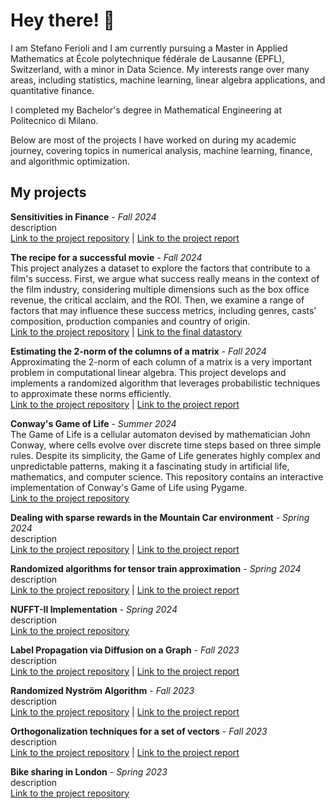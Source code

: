 # Hey there! 👋

I am Stefano Ferioli and I am currently pursuing a Master in Applied Mathematics at École polytechnique fédérale de Lausanne (EPFL), Switzerland, with a minor in Data Science. My interests range over many areas, including statistics, machine learning, linear algebra applications, and quantitative finance.

I completed my Bachelor's degree in Mathematical Engineering at Politecnico di Milano.

Below are most of the projects I have worked on during my academic journey, covering topics in numerical analysis, machine learning, finance, and algorithmic optimization.

## My projects

**Sensitivities in Finance** - *Fall 2024* \
description \
[Link to the project repository](https://github.com/ferioliste/sensitivities-in-finance) | [Link to the project report](https://docs.google.com/gview?url=https://raw.githubusercontent.com/ferioliste/sensitivities-in-finance/main/Report_Ferioli_Arrighetti_Fioratti.pdf)

**The recipe for a successful movie** - *Fall 2024* \
This project analyzes a dataset to explore the factors that contribute to a film's success. First, we argue what success really means in the context of the film industry, considering multiple dimensions such as the box office revenue, the critical acclaim, and the ROI. Then, we examine a range of factors that may influence these success metrics, including genres, casts' composition, production companies and country of origin. \
[Link to the project repository](https://github.com/ferioliste/movies-success-analysis) | [Link to the final datastory](https://ferioliste.github.io/theblockbusters-datastory/)

**Estimating the 2-norm of the columns of a matrix** - *Fall 2024* \
Approximating the 2-norm of each column of a matrix is a very important problem in computational linear algebra. This project develops and implements a randomized algorithm that leverages probabilistic techniques to approximate these norms efficiently. \
[Link to the project repository](https://github.com/ferioliste/columns-norm-estimator) | [Link to the project report](https://docs.google.com/gview?url=https://raw.githubusercontent.com/ferioliste/columns-norm-estimator/main/Stefano_FERIOLI_project.pdf)

**Conway's Game of Life** - *Summer 2024* \
The Game of Life is a cellular automaton devised by mathematician John Conway, where cells evolve over discrete time steps based on three simple rules. Despite its simplicity, the Game of Life generates highly complex and unpredictable patterns, making it a fascinating study in artificial life, mathematics, and computer science. This repository contains an interactive implementation of Conway's Game of Life using Pygame. \
[Link to the project repository](https://github.com/ferioliste/game-of-life)

**Dealing with sparse rewards in the Mountain Car environment** - *Spring 2024* \
description \
[Link to the project repository](https://github.com/ferioliste/MountainCar-RL) | [Link to the project report](https://docs.google.com/gview?url=https://raw.githubusercontent.com/ferioliste/MountainCar-RL/main/report_MountainCar_PaoloGiaretta_StefanoFerioli.pdf)

**Randomized algorithms for tensor train approximation** - *Spring 2024* \
description \
[Link to the project repository](https://github.com/ferioliste/TensorTrainApproximation) | [Link to the project report](https://docs.google.com/gview?url=https://raw.githubusercontent.com/ferioliste/TensorTrainApproximation/main/Stefano_FERIOLI_semester_project.pdf)

**NUFFT-II Implementation** - *Spring 2024* \
description \
[Link to the project repository](https://github.com/ferioliste/non-uniform-FFT)

**Label Propagation via Diffusion on a Graph** - *Fall 2023* \
description \
[Link to the project repository](https://github.com/ferioliste/label-propagation) | [Link to the project report](https://docs.google.com/gview?url=https://raw.githubusercontent.com/ferioliste/label-propagation/main/ferioli_schmitt_beneventano_report.pdf)

**Randomized Nyström Algorithm** - *Fall 2023* \
description \
[Link to the project repository](https://github.com/ferioliste/randomized-nystrom) | [Link to the project report](https://docs.google.com/gview?url=https://raw.githubusercontent.com/ferioliste/randomized-nystrom/main/ferioli_koiner_project2.pdf)

**Orthogonalization techniques for a set of vectors** - *Fall 2023* \
description \
[Link to the project repository](https://github.com/ferioliste/qr-factorization) | [Link to the project report](https://docs.google.com/gview?url=https://raw.githubusercontent.com/ferioliste/qr-factorization/main/ferioli_project1.pdf)

**Bike sharing in London** - *Spring 2023* \
description \
[Link to the project repository](https://github.com/ferioliste/bike-sharing)

